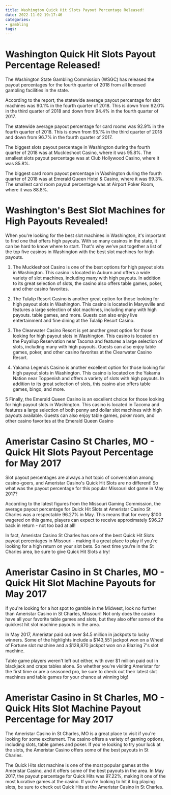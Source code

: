 ```yaml
---
title: Washington Quick Hit Slots Payout Percentage Released!
date: 2022-11-02 19:17:46
categories:
- gambling
tags:
---
```



#  Washington Quick Hit Slots Payout Percentage Released!

The Washington State Gambling Commission (WSGC) has released the payout percentages for the fourth quarter of 2018 from all licensed gambling facilities in the state.

According to the report, the statewide average payout percentage for slot machines was 90.1% in the fourth quarter of 2018. This is down from 92.0% in the third quarter of 2018 and down from 94.4% in the fourth quarter of 2017.

The statewide average payout percentage for card rooms was 92.9% in the fourth quarter of 2018. This is down from 95.1% in the third quarter of 2018 and down from 96.7% in the fourth quarter of 2017.

The biggest slots payout percentage in Washington during the fourth quarter of 2018 was at Muckleshoot Casino, where it was 95.8%. The smallest slots payout percentage was at Club Hollywood Casino, where it was 85.8%.

The biggest card room payout percentage in Washington during the fourth quarter of 2018 was at Emerald Queen Hotel & Casino, where it was 99.3%. The smallest card room payout percentage was at Airport Poker Room, where it was 88.8%.

#  Washington's Best Slot Machines for High Payouts Revealed!

When you're looking for the best slot machines in Washington, it's important to find one that offers high payouts. With so many casinos in the state, it can be hard to know where to start. That's why we've put together a list of the top five casinos in Washington with the best slot machines for high payouts.

1. The Muckleshoot Casino is one of the best options for high payout slots in Washington. This casino is located in Auburn and offers a wide variety of slot machines, including many with high payouts. In addition to its great selection of slots, the casino also offers table games, poker, and other casino favorites.

2. The Tulalip Resort Casino is another great option for those looking for high payout slots in Washington. This casino is located in Marysville and features a large selection of slot machines, including many with high payouts. table games, and more. Guests can also enjoy live entertainment and fine dining at the Tulalip Resort Casino.

3. The Clearwater Casino Resort is yet another great option for those looking for high payout slots in Washington. This casino is located on the Puyallup Reservation near Tacoma and features a large selection of slots, including many with high payouts. Guests can also enjoy table games, poker, and other casino favorites at the Clearwater Casino Resort.

4. Yakama Legends Casino is another excellent option for those looking for high payout slots in Washington. This casino is located on the Yakama Nation near Toppenish and offers a variety of slots with high payouts. In addition to its great selection of slots, this casino also offers table games, bingo, and more.

5 Finally, the Emerald Queen Casino is an excellent choice for those looking for high payout slots in Washington. This casino is located in Tacoma and features a large selection of both penny and dollar slot machines with high payouts available. Guests can also enjoy table games, poker room, and other casino favorites at the Emerald Queen Casino

#  Ameristar Casino St Charles, MO - Quick Hit Slots Payout Percentage for May 2017

Slot payout percentages are always a hot topic of conversation among casino-goers, and Ameristar Casino's Quick Hit Slots are no different! So what was the payout percentage for this popular Missouri slot game in May 2017?

According to the latest figures from the Missouri Gaming Commission, the average payout percentage for Quick Hit Slots at Ameristar Casino St Charles was a respectable 96.27% in May. This means that for every $100 wagered on this game, players can expect to receive approximately $96.27 back in return - not too bad at all!

In fact, Ameristar Casino St Charles has one of the best Quick Hit Slots payout percentages in Missouri - making it a great place to play if you're looking for a high return on your slot bets. So next time you're in the St Charles area, be sure to give Quick Hit Slots a try!

#  Ameristar Casino in St Charles, MO - Quick Hit Slot Machine Payouts for May 2017

If you're looking for a hot spot to gamble in the Midwest, look no further than Ameristar Casino in St Charles, Missouri! Not only does the casino have all your favorite table games and slots, but they also offer some of the quickest hit slot machine payouts in the area.

In May 2017, Ameristar paid out over $4.5 million in jackpots to lucky winners. Some of the highlights include a $143,551 jackpot won on a Wheel of Fortune slot machine and a $128,870 jackpot won on a Blazing 7's slot machine.

Table game players weren't left out either, with over $1 million paid out in blackjack and craps tables alone. So whether you're visiting Ameristar for the first time or are a seasoned pro, be sure to check out their latest slot machines and table games for your chance at winning big!

#  Ameristar Casino in St Charles, MO - Quick Hits Slot Machine Payout Percentage for May 2017

The Ameristar Casino in St Charles, MO is a great place to visit if you're looking for some excitement. The casino offers a variety of gaming options, including slots, table games and poker. If you're looking to try your luck at the slots, the Ameristar Casino offers some of the best payouts in St Charles.

The Quick Hits slot machine is one of the most popular games at the Ameristar Casino, and it offers some of the best payouts in the area. In May 2017, the payout percentage for Quick Hits was 97.22%, making it one of the most lucrative games at the casino. If you're looking to hit it big playing slots, be sure to check out Quick Hits at the Ameristar Casino in St Charles.